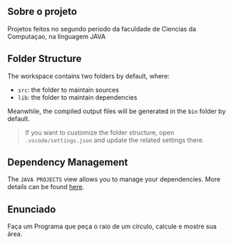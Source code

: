 ## Sobre o projeto
 
Projetos feitos no segundo periodo da faculdade de Ciencias da Computaçao, na linguagem JAVA


## Folder Structure

The workspace contains two folders by default, where:

- `src`: the folder to maintain sources
- `lib`: the folder to maintain dependencies

Meanwhile, the compiled output files will be generated in the `bin` folder by default.

> If you want to customize the folder structure, open `.vscode/settings.json` and update the related settings there.

## Dependency Management

The `JAVA PROJECTS` view allows you to manage your dependencies. More details can be found [here](https://github.com/microsoft/vscode-java-dependency#manage-dependencies).

## Enunciado
Faça um Programa que peça o raio de um círculo, calcule e mostre sua área.